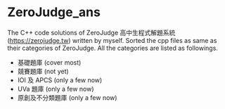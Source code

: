 # ZeroJudge_ans
The C++ code solutions of ZeroJudge 高中生程式解題系統 (https://zerojudge.tw) written by myself.
Sorted the cpp files as same as their categories of ZeroJudge. All the categories are listed as followings.
<ul><li>基礎題庫 (cover most)</li>
<li>競賽題庫 (not yet)</li>
<li>IOI 及 APCS (only a few now)</li>
<li>UVa 題庫 (only a few now)</li>
<li>原創及不分類題庫 (only a few now)</li><ul>
